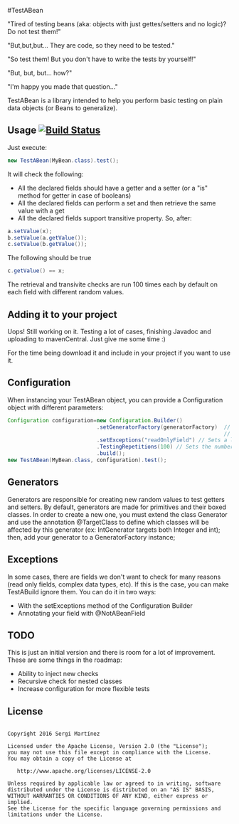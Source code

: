 #TestABean

"Tired of testing beans (aka: objects with just gettes/setters and no logic)? Do not test them!"

"But,but,but... They are code, so they need to be tested."

"So test them! But you don't have to write the tests by yourself!"

"But, but, but... how?"

"I'm happy you made that question..."

TestABean is a library intended to help you perform basic testing on plain data objects (or Beans to generalize).

## Usage [![Build Status](https://travis-ci.org/sergiandreplace/TestABean.svg?branch=master)](https://travis-ci.org/sergiandreplace/TestABean)

Just execute:

``` Java
new TestABean(MyBean.class).test();
```

It will check the following:

* All the declared fields should have a getter and a setter (or a "is" method for getter in case of booleans)
* All the declared fields can perform a set and then retrieve the same value with a get
* All the declared fields support transitive property. So, after:

``` Java
a.setValue(x);
b.setValue(a.getValue());
c.setValue(b.getValue());
```

The following should be true

``` Java
c.getValue() == x;
```

The retrieval and transivite checks are run 100 times each by default on each field with different random values.

## Adding it to your project

Uops! Still working on it. Testing a lot of cases, finishing Javadoc and uploading to mavenCentral. Just give me some time :)

For the time being download it and include in your project if you want to use it.

## Configuration

When instancing your TestABean object, you can provide a Configuration object with different parameters:

``` Java
Configuration configuration=new Configuration.Builder()
                            .setGeneratorFactory(generatorFactory)  // Uses a different GeneratorFactory
                                                                    // See later for further discussion
                            .setExceptions("readOnlyField") // Sets a list of fields to not check (readonly, with logic, etc)
                            .TestingRepetitions(100) // Sets the number of times tests will be repeated. 100 by default.
                            .build();
new TestABean(MyBean.class, configuration).test();
```

## Generators

Generators are responsible for creating new random values to test getters and setters. By default, generators are made for primitives and their boxed classes. 
In order to create a new one, you must extend the class Generator<T> and use the annotation @TargetClass to define which classes will be affected by this generator
(ex: IntGenerator targets both Integer and int); then, add your generator to a GeneratorFactory instance;

## Exceptions

In some cases, there are fields we don't want to check for many reasons (read only fields, complex data types, etc). If this is the case, you can
make TestABuild ignore them. You can do it in two ways:

* With the setExceptions method of the Configuration Builder
* Annotating your field with @NotABeanField

## TODO

This is just an initial version and there is room for a lot of improvement. These are some things in the roadmap:

* Ability to inject new checks
* Recursive check for nested classes
* Increase configuration for more flexible tests

## License

```

Copyright 2016 Sergi Martínez

Licensed under the Apache License, Version 2.0 (the "License");
you may not use this file except in compliance with the License.
You may obtain a copy of the License at

   http://www.apache.org/licenses/LICENSE-2.0

Unless required by applicable law or agreed to in writing, software
distributed under the License is distributed on an "AS IS" BASIS,
WITHOUT WARRANTIES OR CONDITIONS OF ANY KIND, either express or implied.
See the License for the specific language governing permissions and
limitations under the License.
```